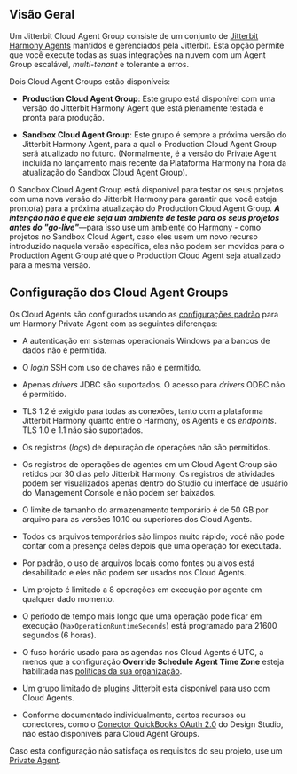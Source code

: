 [//]: # (Cloud Agent Groups)
[//]: # (This is a translation of Version 39, published on April 26, 2022.)


## Visão Geral

Um Jitterbit Cloud Agent Group consiste de um conjunto de [Jitterbit Harmony Agents](https://success.jitterbit.com/display/DOC/Private+Agents) mantidos e gerenciados pela Jitterbit. Esta opção permite que você execute todas as suas integrações na nuvem com um Agent Group escalável, *multi-tenant* e tolerante a erros.

Dois Cloud Agent Groups estão disponíveis:

-   **Production Cloud Agent Group**: Este grupo está disponível com uma versão do Jitterbit Harmony Agent que está plenamente testada e pronta para produção.

-   **Sandbox Cloud Agent Group**: Este grupo é sempre a próxima versão do Jitterbit Harmony Agent, para a qual o Production Cloud Agent Group será atualizado no futuro. (Normalmente, é a versão do Private Agent incluída no lançamento mais recente da Plataforma Harmony na hora da atualização do Sandbox Cloud Agent Group).

O Sandbox Cloud Agent Group está disponível para testar os seus projetos com uma nova versão do Jitterbit Harmony para garantir que você esteja pronto(a) para a próxima atualização do Production Cloud Agent Group. ***A intenção não é que ele seja um ambiente de teste para os seus projetos antes do "go-live"***—para isso use um [ambiente do Harmony](https://success.jitterbit.com/display/DOC/Environments) - como projetos no Sandbox Cloud Agent, caso eles usem um novo recurso introduzido naquela versão específica, eles não podem ser movidos para o Production Agent Group até que o Production Cloud Agent seja atualizado para a mesma versão.


## Configuração dos Cloud Agent Groups

Os Cloud Agents são configurados usando as [configurações padrão](https://success.jitterbit.com/display/DOC/Editing+the+Configuration+File+-+jitterbit.conf) para um Harmony Private Agent com as seguintes diferenças:

-   A autenticação em sistemas operacionais Windows para bancos de dados não é permitida.

-   O *login* SSH com uso de chaves não é permitido.

-   Apenas *drivers* JDBC são suportados. O acesso para *drivers* ODBC não é permitido.

-   TLS 1.2 é exigido para todas as conexões, tanto com a plataforma Jitterbit Harmony quanto entre o Harmony, os Agents e os *endpoints*. TLS 1.0 e 1.1 não são suportados.

-   Os registros (*logs*) de depuração de operações não são permitidos.

-   Os registros de operações de agentes em um Cloud Agent Group são retidos por 30 dias pelo Jitterbit Harmony. Os registros de atividades podem ser visualizados apenas dentro do Studio ou interface de usuário do Management Console e não podem ser baixados.

-   O limite de tamanho do armazenamento temporário é de 50 GB por arquivo para as versões 10.10 ou superiores dos Cloud Agents.

-   Todos os arquivos temporários são limpos muito rápido; você não pode contar com a presença deles depois que uma operação for executada.

-   Por padrão, o uso de arquivos locais como fontes ou alvos está desabilitado e eles não podem ser usados nos Cloud Agents.

-   Um projeto é limitado a 8 operações em execução por agente em qualquer dado momento.

-   O período de tempo mais longo que uma operação pode ficar em execução (`MaxOperationRuntimeSeconds`) está programado para 21600 segundos (6 horas).

-   O fuso horário usado para as agendas nos Cloud Agents é UTC, a menos que a configuração **Override Schedule Agent Time Zone** esteja habilitada nas [políticas da sua organização](https://success.jitterbit.com/display/DOC/Organizations#Organizations-organization-policies).

-   Um grupo limitado de [plugins Jitterbit](https://success.jitterbit.com/display/DOC/Plugins+Available+in+Jitterbit+Harmony) está disponível para uso com Cloud Agents.

-   Conforme documentado individualmente, certos recursos ou conectores, como o [Conector QuickBooks OAuth 2.0](https://success.jitterbit.com/display/DOC/QuickBooks+Connector) do Design Studio, não estão disponíveis para Cloud Agent Groups.

Caso esta configuração não satisfaça os requisitos do seu projeto, use um [Private Agent](https://success.jitterbit.com/display/DOC/Private+Agents).
